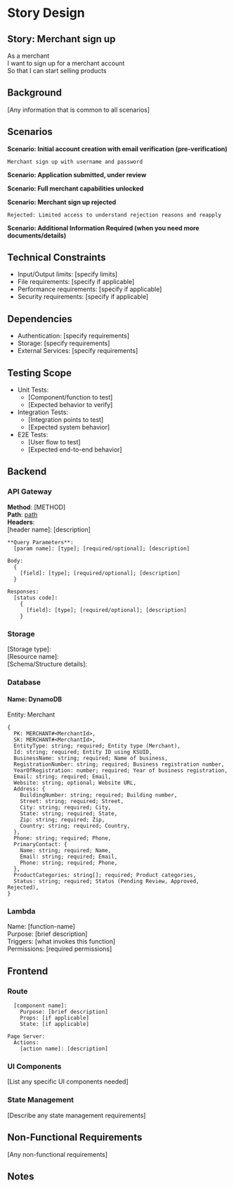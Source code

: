 # Story Design

## Story: Merchant sign up

As a merchant  
I want to sign up for a merchant account  
So that I can start selling products

## Background

[Any information that is common to all scenarios]

## Scenarios

**Scenario: Initial account creation with email verification (pre-verification)**

    Merchant sign up with username and password

**Scenario: Application submitted, under review**

**Scenario: Full merchant capabilities unlocked**

**Scenario: Merchant sign up rejected**

    Rejected: Limited access to understand rejection reasons and reapply

**Scenario: Additional Information Required (when you need more documents/details)**

## Technical Constraints

- Input/Output limits: [specify limits]
- File requirements: [specify if applicable]
- Performance requirements: [specify if applicable]
- Security requirements: [specify if applicable]

## Dependencies

- Authentication: [specify requirements]
- Storage: [specify requirements]
- External Services: [specify requirements]

## Testing Scope

- Unit Tests:
  - [Component/function to test]
  - [Expected behavior to verify]
- Integration Tests:
  - [Integration points to test]
  - [Expected system behavior]
- E2E Tests:
  - [User flow to test]
  - [Expected end-to-end behavior]

## Backend

### API Gateway

**Method**: [METHOD]  
**Path**: [path]  
**Headers**:  
[header name]: [description]

    **Query Parameters**:
      [param name]: [type]; [required/optional]; [description]

    Body:
      {
        [field]: [type]; [required/optional]; [description]
      }

    Responses:
      [status code]:
        {
          [field]: [type]; [required/optional]; [description]
        }

### Storage

[Storage type]:  
[Resource name]:  
[Schema/Structure details]:

### Database

#### Name: DynamoDB

Entity: Merchant

    {
      PK: MERCHANT#<MerchantId>,
      SK: MERCHANT#<MerchantId>,
      EntityType: string; required; Entity type (Merchant),
      Id: string; required; Entity ID using KSUID,
      BusinessName: string; required; Name of business,
      RegistrationNumber: string; required; Business registration number,
      YearOfRegistration: number; required; Year of business registration,
      Email: string; required; Email,
      Website: string; optional; Website URL,
      Address: {
        BuildingNumber: string; required; Building number,
        Street: string; required; Street,
        City: string; required; City,
        State: string; required; State,
        Zip: string; required; Zip,
        Country: string; required; Country,
      },
      Phone: string; required; Phone,
      PrimaryContact: {
        Name: string; required; Name,
        Email: string; required; Email,
        Phone: string; required; Phone,
      },
      ProductCategories: string[]; required; Product categories,
      Status: string; required; Status (Pending Review, Approved, Rejected),
    }

### Lambda

Name: [function-name]  
Purpose: [brief description]  
Triggers: [what invokes this function]  
Permissions: [required permissions]

## Frontend

### Route

[path]: Components:

      [component name]:
        Purpose: [brief description]
        Props: [if applicable]
        State: [if applicable]

    Page Server:
      Actions:
        [action name]: [description]

### UI Components

[List any specific UI components needed]

### State Management

[Describe any state management requirements]

## Non-Functional Requirements

[Any non-functional requirements]

## Notes
